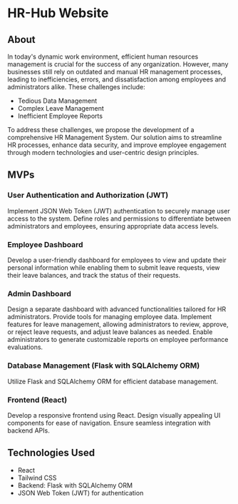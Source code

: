 # HR-Hub Website

## About

In today's dynamic work environment, efficient human resources management is crucial for the success of any organization. However, many businesses still rely on outdated and manual HR management processes, leading to inefficiencies, errors, and dissatisfaction among employees and administrators alike. These challenges include:

- Tedious Data Management
- Complex Leave Management
- Inefficient Employee Reports


To address these challenges, we propose the development of a comprehensive HR Management System. Our solution aims to streamline HR processes, enhance data security, and improve employee engagement through modern technologies and user-centric design principles.

## MVPs

### User Authentication and Authorization (JWT)
Implement JSON Web Token (JWT) authentication to securely manage user access to the system. Define roles and permissions to differentiate between administrators and employees, ensuring appropriate data access levels.

### Employee Dashboard
Develop a user-friendly dashboard for employees to view and update their personal information while enabling them to submit leave requests, view their leave balances, and track the status of their requests.

### Admin Dashboard
Design a separate dashboard with advanced functionalities tailored for HR administrators. Provide tools for managing employee data. Implement features for leave management, allowing administrators to review, approve, or reject leave requests, and adjust leave balances as needed. Enable administrators to generate customizable reports on employee performance evaluations.

### Database Management (Flask with SQLAlchemy ORM)
Utilize Flask and SQLAlchemy ORM for efficient database management.

### Frontend (React)
Develop a responsive frontend using React. Design visually appealing UI components for ease of navigation. Ensure seamless integration with backend APIs.

## Technologies Used

- React
- Tailwind CSS
- Backend: Flask with SQLAlchemy ORM
- JSON Web Token (JWT) for authentication

